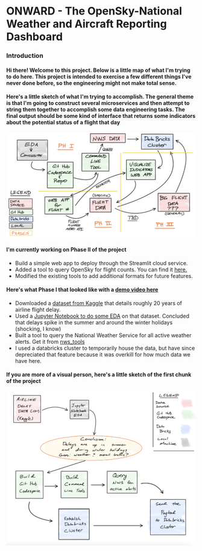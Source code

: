 # ONWARD - The OpenSky-National Weather and Aircraft Reporting Dashboard

### Introduction

#### Hi there! Welcome to this project. Below is a little map of what I'm trying to do here. This project is intended to exercise a few different things I've never done before, so the engineering might not make total sense.

#### Here's a little sketch of what I'm trying to accomplish. The general theme is that I'm going to construct several microservices and then attempt to string them together to accomplish some data engineering tasks. The final output should be some kind of interface that returns some indicators about the potential status of a flight that day

![alt text](https://github.com/nogibjj/Flight-Delay-Project-Kroening/blob/fe7e31c6376132588065c531f956ed9b95173954/little_tools/Roadmap.png?raw=true)

#### I'm currently working on Phase II of the project

* Build a simple web app to deploy through the Streamlit cloud service.
* Added a tool to query OpenSky for flight counts. You can find it [here.](https://github.com/nogibjj/Flight-Delay-Project-Kroening/blob/fe7e31c6376132588065c531f956ed9b95173954/logic/opensky_tools.py)
* Modified the existing tools to add additional formats for future features.

#### Here's what Phase I that looked like with a [demo video here](https://youtu.be/RnMwroCijJQ)

* Downloaded a [dataset from Kaggle](https://www.kaggle.com/datasets/ryanjt/airline-delay-cause) that details roughly 20 years of airline flight delay.
* Used a [Jupyter Notebook to do some EDA](https://github.com/nogibjj/Flight-Delay-Project-Kroening/blob/fe7e31c6376132588065c531f956ed9b95173954/eda/Airline_Delay_EDA.ipynb) on that dataset. Concluded that delays spike in the summer and around the winter holidays (shocking, I know)
* Built a tool to query the National Weather Service for all active weather alerts. Get it from [nws_tools](https://github.com/nogibjj/Flight-Delay-Project-Kroening/blob/fe7e31c6376132588065c531f956ed9b95173954/logic/nws_tools.py)
* I used a databricks cluster to temporarily house the data, but have since depreciated that feature because it was overkill for how much data we have here.

#### If you are more of a visual person, here's a little sketch of the first chunk of the project

![alt text](https://github.com/nogibjj/Flight-Delay-Project-Kroening/blob/fe7e31c6376132588065c531f956ed9b95173954/little_tools/Phase_I.png?raw=true)
